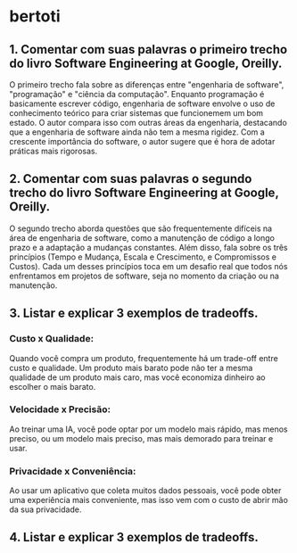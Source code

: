 # bertoti

## 1. Comentar com suas palavras o primeiro trecho do livro Software Engineering at Google, Oreilly.

O primeiro trecho fala sobre as diferenças entre "engenharia de software", "programação" e "ciência da computação". Enquanto programação é basicamente escrever código, engenharia de software envolve o uso de conhecimento teórico para criar sistemas que funcionemem um bom estado. O autor compara isso com outras áreas da engenharia, destacando que a engenharia de software ainda não tem a mesma rigidez. Com a crescente importância do software, o autor sugere que é hora de adotar práticas mais rigorosas. 

## 2. Comentar com suas palavras o segundo trecho do livro Software Engineering at Google, Oreilly.

O segundo trecho aborda questões que são frequentemente difíceis na área de engenharia de software, como a manutenção de código a longo prazo e a adaptação a mudanças constantes. Além disso, fala sobre os três princípios (Tempo e Mudança, Escala e Crescimento, e Compromissos e Custos). Cada um desses princípios toca em um desafio real que todos nós enfrentamos em projetos de software, seja no momento da criação ou na manutenção. 

## 3. Listar e explicar 3 exemplos de tradeoffs.

### Custo x Qualidade:
Quando você compra um produto, frequentemente há um trade-off entre custo e qualidade. Um produto mais barato pode não ter a mesma qualidade de um produto mais caro, mas você economiza dinheiro ao escolher o mais barato.

### Velocidade x Precisão:
Ao treinar uma IA, você pode optar por um modelo mais rápido, mas menos preciso, ou um modelo mais preciso, mas mais demorado para treinar e usar.

### Privacidade x Conveniência:
Ao usar um aplicativo que coleta muitos dados pessoais, você pode obter uma experiência mais conveniente, mas isso vem com o custo de abrir mão da sua privacidade.

## 4. Listar e explicar 3 exemplos de tradeoffs.
